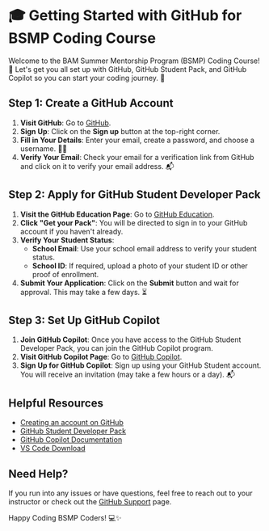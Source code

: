 # 🎓 Getting Started with GitHub for BSMP Coding Course  
   
Welcome to the BAM Summer Mentorship Program (BSMP) Coding Course! 🌟 Let's get you all set up with GitHub, GitHub Student Pack, and GitHub Copilot so you can start your coding journey. 🚀  
   
## Step 1: Create a GitHub Account  
   
1. **Visit GitHub**: Go to [GitHub](https://github.com).  
2. **Sign Up**: Click on the **Sign up** button at the top-right corner.  
3. **Fill in Your Details**: Enter your email, create a password, and choose a username. 📧🔑  
4. **Verify Your Email**: Check your email for a verification link from GitHub and click on it to verify your email address. 📬  
   
## Step 2: Apply for GitHub Student Developer Pack  
   
1. **Visit the GitHub Education Page**: Go to [GitHub Education](https://education.github.com/pack).  
2. **Click "Get your Pack"**: You will be directed to sign in to your GitHub account if you haven't already.  
3. **Verify Your Student Status**:  
    - **School Email**: Use your school email address to verify your student status.  
    - **School ID**: If required, upload a photo of your student ID or other proof of enrollment.  
4. **Submit Your Application**: Click on the **Submit** button and wait for approval. This may take a few days. ⏳  
   
## Step 3: Set Up GitHub Copilot  
   
1. **Join GitHub Copilot**: Once you have access to the GitHub Student Developer Pack, you can join the GitHub Copilot program.  
2. **Visit GitHub Copilot Page**: Go to [GitHub Copilot](https://copilot.github.com/).  
3. **Sign Up for GitHub Copilot**: Sign up using your GitHub Student account. You will receive an invitation (may take a few hours or a day). 📬  
   
## Helpful Resources 
   
- [Creating an account on GitHub](https://docs.github.com/en/get-started/start-your-journey/creating-an-account-on-github)
- [GitHub Student Developer Pack](https://education.github.com/pack)  
- [GitHub Copilot Documentation](https://docs.github.com/en/copilot)  
- [VS Code Download](https://code.visualstudio.com/)  
   
## Need Help? 
   
If you run into any issues or have questions, feel free to reach out to your instructor or check out the [GitHub Support](https://support.github.com/) page.   
  
Happy Coding BSMP Coders! 💻✨  
